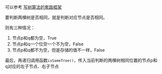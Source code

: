 可以参考 [写树算法的套路框架](https://leetcode-cn.com/problems/same-tree/solution/xie-shu-suan-fa-de-tao-lu-kuang-jia-by-wei-lai-bu-/)

要判断两棵树是否相同，就是判断对应节点是否相同。

则有三种情况：
1. 节点p和q都为空，True
2. 节点p和q一个位空一个不为空，False
3. 节点p和q都不为空，但是存储的值不一样，False

最后，再递归调用函数`isSameTree()`，传入当前判断的两棵树相同位置的节点p和q对应的左子节点、右子节点